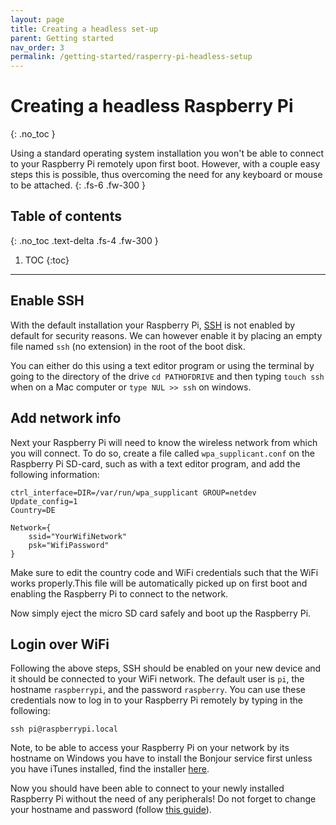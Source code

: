 ```yaml
---
layout: page
title: Creating a headless set-up
parent: Getting started
nav_order: 3
permalink: /getting-started/rasperry-pi-headless-setup
---
```


# Creating a headless Raspberry Pi
{: .no_toc }

Using a standard operating system installation you won't be able to connect to your Raspberry Pi remotely upon first boot. However, with a couple easy steps this is possible, thus overcoming the need for any keyboard or mouse to be attached.
{: .fs-6 .fw-300 }

## Table of contents
{: .no_toc .text-delta .fs-4 .fw-300 }

1. TOC
{:toc}
---

## Enable SSH
With the default installation your Raspberry Pi, [SSH](http://) is not enabled by default for security reasons. We can however enable it by placing an empty file named `ssh` (no extension) in the root of the boot disk.

You can either do this using a text editor program or using the terminal by going to the directory of the drive `cd PATHOFDRIVE` and then typing `touch ssh` when on a Mac computer or `type NUL >> ssh` on windows.

## Add network info
Next your Raspberry Pi will need to know the wireless network from which you will connect. To do so, create a file called `wpa_supplicant.conf` on the Raspberry Pi SD-card, such as with a text editor program, and add the following information:

```
ctrl_interface=DIR=/var/run/wpa_supplicant GROUP=netdev
Update_config=1
Country=DE

Network={
    ssid="YourWifiNetwork"
    psk="WifiPassword"
}
```

Make sure to edit the country code and WiFi credentials such that the WiFi works properly.This file will be automatically picked up on first boot and enabling the Raspberry Pi to connect to the network.

Now simply eject the micro SD card safely and boot up the Raspberry Pi.

## Login over WiFi
Following the above steps, SSH should be enabled on your new device and it should be connected to your WiFi network. The default user is `pi`, the hostname `raspberrypi`, and the password `raspberry`. You can use these credentials now to log in to your Raspberry Pi remotely by typing in the following:

```
ssh pi@raspberrypi.local
```

Note, to be able to access your Raspberry Pi on your network by its hostname on Windows you have to install the Bonjour service first unless you have iTunes installed, find the installer [here](https://support.apple.com/kb/DL999?locale=en_US).

Now you should have been able to connect to your newly installed Raspberry Pi without the need of any peripherals! Do not forget to change your hostname and password (follow [this guide](http://)).
